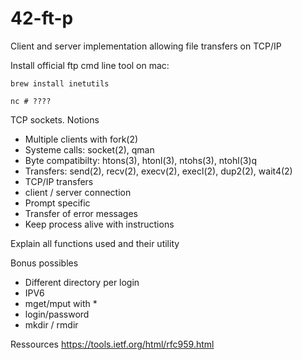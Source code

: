 # 42-ft-p
Client and server implementation allowing file transfers on TCP/IP

Install official ftp cmd line tool on mac:
```
brew install inetutils
```

```
nc # ????
```

TCP sockets.
Notions
- Multiple clients with fork(2)
- Systeme calls: socket(2), qman
- Byte compatibilty: htons(3), htonl(3), ntohs(3), ntohl(3)q
- Transfers: send(2), recv(2), execv(2), execl(2), dup2(2), wait4(2)
- TCP/IP transfers
- client / server connection
- Prompt specific
- Transfer of error messages
- Keep process alive with instructions

Explain all functions used and their utility

Bonus possibles
- Different directory per login
- IPV6
- mget/mput with *
- login/password
- mkdir / rmdir

Ressources
https://tools.ietf.org/html/rfc959.html
